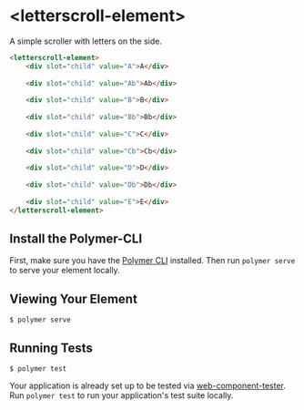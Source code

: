 # \<letterscroll-element\>

A simple scroller with letters on the side.

<!--
```
<custom-element-demo>
  <template>
    <link rel="import" href="my-element.html">
    <link rel="import" href="../other-element/other-element.html">
    <next-code-block></next-code-block>
  </template>
</custom-element-demo>
```
-->
```html
<letterscroll-element>
	<div slot="child" value="A">A</div>
  
    <div slot="child" value="Ab">Ab</div>
  
    <div slot="child" value="B">B</div>
  
    <div slot="child" value="Bb">Bb</div>
  
    <div slot="child" value="C">C</div>
  
    <div slot="child" value="Cb">Cb</div>
  
    <div slot="child" value="D">D</div>
  
    <div slot="child" value="Db">Db</div>
  
    <div slot="child" value="E">E</div>
</letterscroll-element>
```

## Install the Polymer-CLI

First, make sure you have the [Polymer CLI](https://www.npmjs.com/package/polymer-cli) installed. Then run `polymer serve` to serve your element locally.

## Viewing Your Element

```
$ polymer serve
```

## Running Tests

```
$ polymer test
```

Your application is already set up to be tested via [web-component-tester](https://github.com/Polymer/web-component-tester). Run `polymer test` to run your application's test suite locally.

